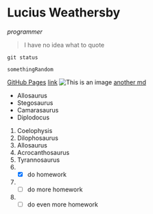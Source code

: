 # Lucius Weathersby
*programmer*
> I have no idea what to quote
> 
`git status`
```
somethingRandom
```
[GitHub Pages](https://pages.github.com/)
[link](#lucius-weathersby)
![This is an image](https://myoctocat.com/assets/images/base-octocat.svg)
[another md](anotherMd.md)
- Allosaurus
- Stegosaurus
- Camarasaurus
- Diplodocus
1. Coelophysis
2. Dilophosaurus
3. Allosaurus
4. Acrocanthosaurus
5. Tyrannosaurus
6. - [x] do homework
7. - [ ] do more homework
8. - [ ] do even more homework